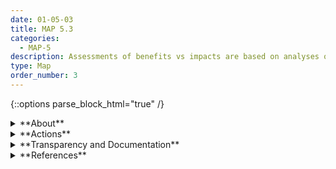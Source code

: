 ```yaml
---
date: 01-05-03
title: MAP 5.3
categories:
  - MAP-5
description: Assessments of benefits vs impacts are based on analyses of impact, magnitude, and likelihood of risk.
type: Map
order_number: 3
---
```


{::options parse_block_html="true" /}


<details>
<summary markdown="span">**About**</summary>
<br>
The final output of the Map function is the go/no-go decision for deploying the AI system. This decision should take into account the risks mapped from previous steps and the organizational capacity for their management. 

Risk mapping should also list system benefits beyond the status quo. Go/no-go decisions to deploy may be made by an independent third-party or organizational management. For higher risk systems, it is often appropriate – and may well be critical – for technical or risk executives to be involved in the approval of go/no-go decisions to deploy. 

The decision to deploy should not be made by AI actors carrying out design and development functions, whose objective judgment may be hindered by the incentive to deploy systems in which they were closely involved.

</details>

<details>
<summary markdown="span">**Actions**</summary>

* Review and examine documentation, including system purpose and benefits, and mapped potential impacts with associated likelihoods. 
* Document the system's estimated risk.
* Make a go/no-go determination based on magnitude, and likelihood of impact. Do not deploy (no-go) or decommission the system if estimated risk surpasses organizational tolerances or thresholds. If a decision is made to proceed with deployment, assign the system to an appropriate risk tolerance and align oversight resources with the assessed risk.

</details>

<details>
<summary markdown="span">**Transparency and Documentation**</summary>
<br>
**Organizations can document the following:**
- To what extent do these policies foster public trust and confidence in the use of the AI system?
- What type of information is accessible on the design, operations, and limitations of the AI system to external stakeholders, including end users, consumers, regulators, and individuals impacted by use of the AI system?
- How has the entity identified and mitigated potential impacts of bias in the data, including inequitable or discriminatory outcomes?

**AI Transparency Resources:**
- Datasheets for Datasets
- GAO-21-519SP: AI Accountability Framework for Federal Agencies & Other Entities
- “AI policies and initiatives,” in Artificial Intelligence in Society, OECD, 2019
- Intel.gov: AI Ethics Framework for Intelligence Community  - 2020
- Assessment List for Trustworthy AI (ALTAI) - The High-Level Expert Group on AI - 2019

</details>

<details>
<summary markdown="span">**References**</summary>
<br>
Board of Governors of the Federal Reserve System. SR 11-7: Guidance on Model Risk Management. (April 4, 2011). [URL](https://www.federalreserve.gov/supervisionreg/srletters/sr1107.htm)

Elisa Jillson. 2021. Aiming for truth, fairness, and equity in your company’s use of AI (April 19, 2021). [URL](https://www.ftc.gov/business-guidance/blog/2021/04/aiming-truth-fairness-equity-your-companys-use-ai)

Sarah Spiekermann and Till Winkler. 2020. Value-based Engineering for Ethics by Design. arXiv:2004.13676. [URL](https://arxiv.org/abs/2004.13676)

Sri Krishnamurthy. Quantifying Model Risk: Issues and approaches to measure and assess model risk when building quant models. QuantUniversity, Charlestown, MA. [URL](http://citeseerx.ist.psu.edu/viewdoc/download?doi=10.1.1.986.5412&rep=rep1&type=pdf)

